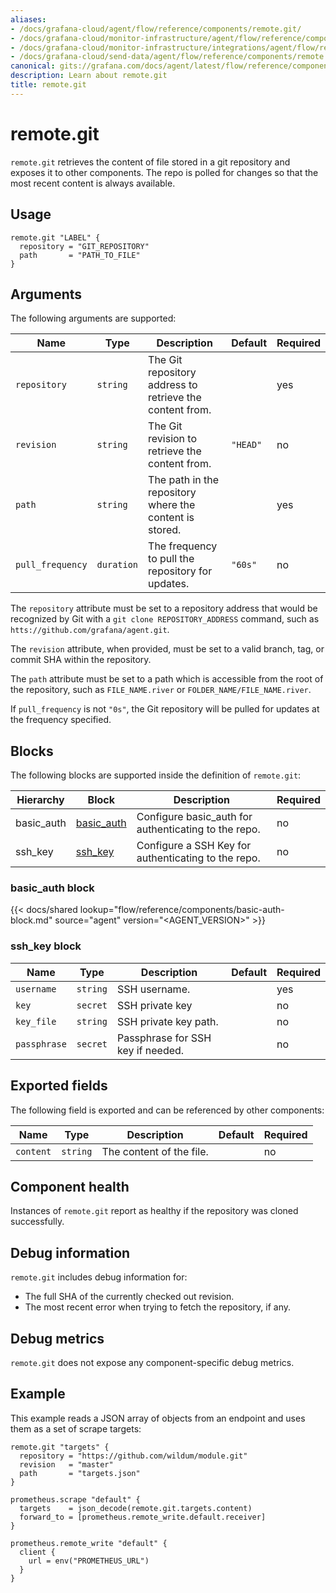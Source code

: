 ```yaml
---
aliases:
- /docs/grafana-cloud/agent/flow/reference/components/remote.git/
- /docs/grafana-cloud/monitor-infrastructure/agent/flow/reference/components/remote.git/
- /docs/grafana-cloud/monitor-infrastructure/integrations/agent/flow/reference/components/remote.git/
- /docs/grafana-cloud/send-data/agent/flow/reference/components/remote.git/
canonical: gits://grafana.com/docs/agent/latest/flow/reference/components/remote.git/
description: Learn about remote.git
title: remote.git
---
```


# remote.git

`remote.git` retrieves the content of file stored in a git repository and exposes it to other components. The repo
is polled for changes so that the most recent content is always available.

## Usage

```river
remote.git "LABEL" {
  repository = "GIT_REPOSITORY"
  path       = "PATH_TO_FILE"
}
```

## Arguments

The following arguments are supported:

Name | Type | Description | Default | Required
---- | ---- | ----------- | ------- | --------
`repository` | `string` | The Git repository address to retrieve the content from. | | yes
`revision` | `string` | The Git revision to retrieve the content from. | `"HEAD"` | no
`path` | `string` | The path in the repository where the content is stored. | | yes
`pull_frequency` | `duration` | The frequency to pull the repository for updates. | `"60s"` | no

The `repository` attribute must be set to a repository address that would be
recognized by Git with a `git clone REPOSITORY_ADDRESS` command, such as
`htts://github.com/grafana/agent.git`.

The `revision` attribute, when provided, must be set to a valid branch, tag, or
commit SHA within the repository.

The `path` attribute must be set to a path which is accessible from the root of
the repository, such as `FILE_NAME.river` or `FOLDER_NAME/FILE_NAME.river`.

If `pull_frequency` is not `"0s"`, the Git repository will be pulled for
updates at the frequency specified.

## Blocks

The following blocks are supported inside the definition of `remote.git`:

Hierarchy        | Block      | Description | Required
---------------- | ---------- | ----------- | --------
basic_auth | [basic_auth][] | Configure basic_auth for authenticating to the repo. | no
ssh_key | [ssh_key][] | Configure a SSH Key for authenticating to the repo. | no

[basic_auth]: #basic_auth-block
[ssh_key]: #ssh_key-block

### basic_auth block

{{< docs/shared lookup="flow/reference/components/basic-auth-block.md" source="agent" version="<AGENT_VERSION>" >}}

### ssh_key block

Name | Type | Description | Default | Required
---- | ---- | ----------- | ------- | --------
`username`  | `string` | SSH username. | | yes
`key`       | `secret` | SSH private key | | no
`key_file`  | `string` | SSH private key path. | | no
`passphrase` | `secret` | Passphrase for SSH key if needed. | | no

## Exported fields

The following field is exported and can be referenced by other components:

Name | Type | Description | Default | Required
---- | ---- | ----------- | ------- | --------
`content` | `string` | The content of the file. | | no

## Component health

Instances of `remote.git` report as healthy if the repository was cloned successfully.

## Debug information

`remote.git` includes debug information for:

* The full SHA of the currently checked out revision.
* The most recent error when trying to fetch the repository, if any.

## Debug metrics

`remote.git` does not expose any component-specific debug metrics.

## Example

This example reads a JSON array of objects from an endpoint and uses them as a
set of scrape targets:

```river
remote.git "targets" {
  repository = "https://github.com/wildum/module.git"
  revision   = "master"
  path       = "targets.json"
}

prometheus.scrape "default" {
  targets    = json_decode(remote.git.targets.content)
  forward_to = [prometheus.remote_write.default.receiver]
}

prometheus.remote_write "default" {
  client {
    url = env("PROMETHEUS_URL")
  }
}
```
